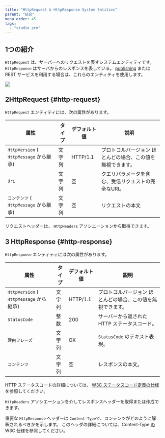```yaml
---
title: "HttpRequest & HttpResponse System Entities"
parent: "統合"
menu_order: 45
tags:
  - "studio pro"
---
```


## 1つの紹介

`HttpRequest` は、サーバーへのリクエストを表すシステムエンティティです。 `HttpResponse` はサーバからのレスポンスを表している。 [publishing](published-rest-services) または [](consumed-rest-services) REST サービスを利用する場合は、これらのエンティティを使用します。

![](attachments/http-request-and-response-entities/http-request-and-response-domain-model.png)

## 2HttpRequest {#http-request}

`HttpRequest` エンティティには、次の属性があります。

| 属性                                  | タイプ | デフォルト値   | 説明                             |
| ----------------------------------- | --- | -------- | ------------------------------ |
| `HttpVersion` ( `HttpMessage` から継承) | 文字列 | HTTP/1.1 | プロトコルバージョン ほとんどの場合、この値を無視できます。 |
| `Uri`                               | 文字列 | 空        | クエリパラメータを含む、受信リクエストの完全なURI。    |
| `コンテンツ` ( `HttpMessage` から継承)       | 文字列 | 空        | リクエストの本文                       |

リクエストヘッダーは、 `HttpHeaders` アソシエーションから取得できます。

## 3 HttpResponse {#http-response}

`HttpResponse` エンティティには次の属性があります。

| 属性                                  | タイプ | デフォルト値   | 説明                             |
| ----------------------------------- | --- | -------- | ------------------------------ |
| `HttpVersion` ( `HttpMessage` から継承) | 文字列 | HTTP/1.1 | プロトコルバージョン ほとんどの場合、この値を無視できます。 |
| `StatusCode`                        | 整数  | 200      | サーバーから返された HTTP ステータスコード。      |
| `理由フレーズ`                            | 文字列 | OK       | `StatusCode` のテキスト表現。          |
| `コンテンツ`                             | 文字列 | 空        | レスポンスの本文。                      |

HTTP ステータスコードの詳細については、 [W3C ステータスコード定義の仕様](https://www.w3.org/Protocols/rfc2616/rfc2616-sec10.html) を参照してください。

`HttpHeaders` アソシエーションを介してレスポンスヘッダーを取得または作成できます。

重要な `HttpResponse` ヘッダーは `Content-Type`で、コンテンツがどのように解釈されるべきかを示します。 このヘッダの詳細については、Content-Type [の](https://www.w3.org/Protocols/rfc1341/4_Content-Type.html) W3C 仕様を参照してください。
